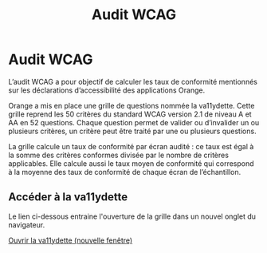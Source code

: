 ﻿---
title: "Audit WCAG"
---

# Audit WCAG

L’audit WCAG a pour objectif de calculer les taux de conformité mentionnés sur les déclarations d’accessibilité des applications Orange.

Orange a mis en place une grille de questions nommée la va11ydette.  Cette grille reprend les 50 critères du standard WCAG version 2.1 de niveau A et AA en 52 questions. Chaque question permet de valider ou d’invalider un ou plusieurs critères, un critère peut être traité par une ou plusieurs questions. 

La grille calcule un taux de conformité par écran audité : ce taux est égal à la somme des critères conformes divisée par le nombre de critères applicables. Elle calcule aussi le taux moyen de conformité qui correspond à la moyenne des taux de conformité de chaque écran de l’échantillon.

## Accéder à la va11ydette

Le lien ci-dessous entraine l'ouverture de la grille dans un nouvel onglet du navigateur.  

<a href="/fr/web/la-va11ydette/?list=wcag-ios&lang=fr" target="_blank" rel="noopener noreferrer" class="btn btn-secondary" title="Ouvrir la va11ydette (nouvelle fenêtre)">Ouvrir la va11ydette<span class="sr-only"> (nouvelle fenêtre)</span></a>
